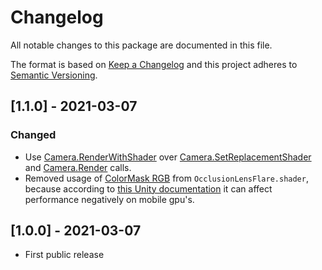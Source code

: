 # Changelog
All notable changes to this package are documented in this file.

The format is based on [Keep a Changelog](http://keepachangelog.com/en/1.0.0/)
and this project adheres to [Semantic Versioning](http://semver.org/spec/v2.0.0.html).
 
## [1.1.0] - 2021-03-07
### Changed
 - Use [Camera.RenderWithShader](https://docs.unity3d.com/ScriptReference/Camera.RenderWithShader.html) over 
 [Camera.SetReplacementShader](https://docs.unity3d.com/ScriptReference/Camera.ResetReplacementShader.html) and [Camera.Render](https://docs.unity3d.com/ScriptReference/Camera.Render.html) calls.
 - Removed usage of [ColorMask RGB](https://docs.unity3d.com/Manual/SL-Pass.html) from ```OcclusionLensFlare.shader```, because according to [this Unity documentation](https://docs.unity3d.com/Manual/SL-ShaderPerformance.html) it can affect performance negatively on mobile gpu's.
 
## [1.0.0] - 2021-03-07
 - First public release
